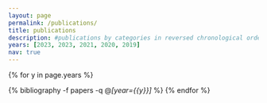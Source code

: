 ```yaml
---
layout: page
permalink: /publications/
title: publications
description: #publications by categories in reversed chronological order. generated by jekyll-scholar.
years: [2023, 2023, 2021, 2020, 2019]
nav: true
---
```


<div class="publications">

{% for y in page.years %}
  <!-- <h2 class="year">{{y}}</h2> -->
  {% bibliography -f papers -q @*[year={{y}}]* %}
{% endfor %}

</div>
